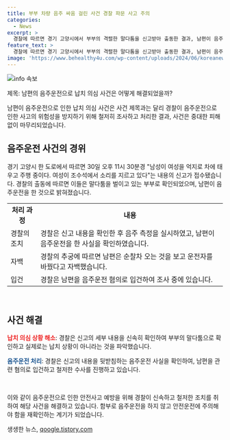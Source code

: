 ```yaml
---
title: 부부 차량 음주 싸움 걸린 사건 경찰 파문 사고 주의
categories:
  - News
excerpt: >
  경찰에 따르면 경기 고양시에서 부부의 격렬한 말다툼을 신고받아 출동한 결과, 남편이 음주운전을 하고 있었던 것으로 밝혀졌다. 남성이 여성을 강제로 차에 태우고 주행 중이라는 신고를 접수한 경찰은 이들이 부부 사이의 말다툼이라고 확인했지만, 음주 측정 결과 남편의 혈중알코올농도는 면허 취소 수준이었다. 경찰 조사에 따르면 남편은 순찰차 오는 걸 보고 운전자를 바꿨다고 자백했으며, 현재 음주운전 혐의로 조사 중이다.
feature_text: >
  경찰에 따르면 경기 고양시에서 부부의 격렬한 말다툼을 신고받아 출동한 결과, 남편이 음주운전을 하고 있었던 것으로 밝혀졌다. 남성이 여성을 강제로 차에 태우고 주행 중이라는 신고를 접수한 경찰은 이들이 부부 사이의 말다툼이라고 확인했지만, 음주 측정 결과 남편의 혈중알코올농도는 면허 취소 수준이었다. 경찰 조사에 따르면 남편은 순찰차 오는 걸 보고 운전자를 바꿨다고 자백했으며, 현재 음주운전 혐의로 조사 중이다.
image: 'https://www.behealthy4u.com/wp-content/uploads/2024/06/koreanews.jpg'
---
```


<p><img src="https://www.behealthy4u.com/wp-content/uploads/2024/06/koreanews.jpg" alt="info 속보" /></p>

<p>제목: 남편의 음주운전으로 납치 의심 사건은 어떻게 해결되었을까?</p>

<p>남편이 음주운전으로 인한 납치 의심 사건은 사건 제목과는 달리 경찰이 음주운전으로 인한 사고의 위험성을 방지하기 위해 철저히 조사하고 처리한 결과, 사건은 중대한 피해 없이 마무리되었습니다.</p>

<h2 data-ke-size="size26">음주운전 사건의 경위</h2>

<p data-ke-size="size16">경기 고양시 한 도로에서 따르면 30일 오후 11시 30분경 "남성이 여성을 억지로 차에 태우고 주행 중이다. 여성이 조수석에서 소리를 지르고 있다"는 내용의 신고가 접수됐습니다. 경찰의 출동에 따르면 이들은 말다툼을 벌이고 있는 부부로 확인되었으며, 남편이 음주운전을 한 것으로 밝혀졌습니다.</p>

<table style="width: 100%;" data-ke-style="style1">
    <tbody>
        <tr>
            <td style="text-align: center; height: 17px;"><b>처리 과정</b></td>
            <td style="text-align: center; height: 17px;"><b>내용</b></td>
        </tr>
        <tr>
            <td style="height: 17px;">경찰의 조치</td>
            <td style="height: 17px;">경찰은 신고 내용을 확인한 후 음주 측정을 실시하였고, 남편이 음주운전을 한 사실을 확인하였습니다.</td>
        </tr>
        <tr>
            <td style="height: 17px;">자백</td>
            <td style="height: 17px;">경찰의 추궁에 따르면 남편은 순찰차 오는 것을 보고 운전자를 바꿨다고 자백했습니다.</td>
        </tr>
        <tr>
            <td style="height: 17px;">입건</td>
            <td style="height: 17px;">경찰은 남편을 음주운전 혐의로 입건하여 조사 중에 있습니다.</td>
        </tr>
    </tbody>
</table>

<p data-ke-size="size16">&nbsp;</p>

<h2 data-ke-size="size26">사건 해결</h2>

<p data-ke-size="size16"><b><span style="color: #ee2323;">납치 의심 상황 해소</span></b>: 경찰은 신고의 세부 내용을 신속히 확인하여 부부의 말다툼으로 확인하고 실제로는 납치 상황이 아니라는 것을 파악했습니다.</p>

<p data-ke-size="size16"><b><span style="color: #1a5490;">음주운전 처리</span></b>: 경찰은 신고의 내용을 뒷받침하는 음주운전 사실을 확인하여, 남편을 관련 혐의로 입건하고 철저한 수사를 진행하고 있습니다.</p>

<p data-ke-size="size16">&nbsp;</p>

<p>이와 같이 음주운전으로 인한 안전사고 예방을 위해 경찰이 신속하고 철저한 조치를 취하여 해당 사건을 해결하고 있습니다. 함부로 음주운전을 하지 않고 안전운전에 주의해야 함을 재확인하는 계기가 되었습니다.</p>
생생한 뉴스, <a href="https://qoogle.tistory.com" rel="dofollow">qoogle.tistory.com</a>


